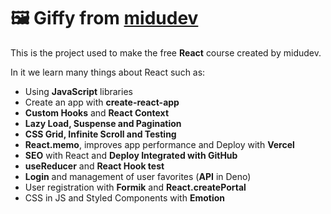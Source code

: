 # 🖼️ Giffy from [midudev](https://github.com/midudev)

This is the project used to make the free **React** course created by midudev.

In it we learn many things about React such as:

- Using **JavaScript** libraries
- Create an app with **create-react-app**
- **Custom Hooks** and **React Context**
- **Lazy Load, Suspense and Pagination**
- **CSS Grid, Infinite Scroll and Testing**
- **React.memo**, improves app performance and Deploy with **Vercel**
- **SEO** with React and **Deploy Integrated with GitHub**
- **useReducer** and **React Hook test**
- **Login** and management of user favorites (**API** in Deno)
- User registration with **Formik** and **React.createPortal**
- CSS in JS and Styled Components with **Emotion**
